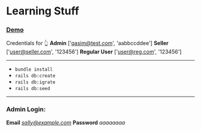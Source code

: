 # Learning Stuff

### **[Demo](https://devised.herokuapp.com/ "Demo")**

Credentials for :point_up_2:
**Admin** ['qasim@test.com', 'aabbccddee']
**Seller** ['user@seller.com', '123456']
**Regular User** ['user@reg.com', '123456']

---

- `bundle install`
- `rails db:create`
- `rails db:igrate`
- `rails db:seed`

---

### Admin Login:

**Email** *sally@example.com*
**Password** _aaaaaaaa_
